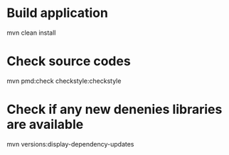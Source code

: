 # Build application
 mvn clean install 
# Check source codes
mvn pmd:check checkstyle:checkstyle
# Check if any new denenies libraries are available 
mvn versions:display-dependency-updates